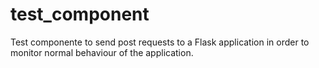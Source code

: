 # test_component

Test componente to send post requests to a Flask application in order to monitor normal behaviour of the application.
